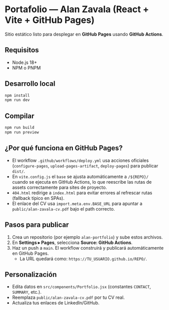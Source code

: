 # Portafolio — Alan Zavala (React + Vite + GitHub Pages)

Sitio estático listo para desplegar en **GitHub Pages** usando **GitHub Actions**.

## Requisitos
- Node.js 18+
- NPM o PNPM

## Desarrollo local
```bash
npm install
npm run dev
```

## Compilar
```bash
npm run build
npm run preview
```

## ¿Por qué funciona en GitHub Pages?
- El workflow `.github/workflows/deploy.yml` usa acciones oficiales (`configure-pages`, `upload-pages-artifact`, `deploy-pages`) para publicar `dist/`. 
- En `vite.config.js` el `base` se ajusta automáticamente a `/${REPO}/` cuando se ejecuta en GitHub Actions, lo que reescribe las rutas de assets correctamente para sites de proyecto.
- `404.html` redirige a `index.html` para evitar errores al refrescar rutas (fallback típico en SPAs).
- El enlace del CV usa `import.meta.env.BASE_URL` para apuntar a `public/alan-zavala-cv.pdf` bajo el path correcto.

## Pasos para publicar
1. Crea un repositorio (por ejemplo `alan-portfolio`) y sube estos archivos.
2. En **Settings ▸ Pages**, selecciona **Source: GitHub Actions**.
3. Haz un push a `main`. El workflow construirá y publicará automáticamente en GitHub Pages.
   - La URL quedará como: `https://TU_USUARIO.github.io/REPO/`.

## Personalización
- Edita datos en `src/components/Portfolio.jsx` (constantes `CONTACT`, `SUMMARY`, etc.).
- Reemplaza `public/alan-zavala-cv.pdf` por tu CV real.
- Actualiza tus enlaces de LinkedIn/GitHub.
